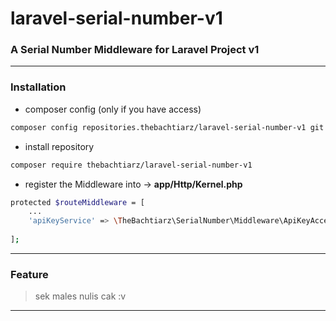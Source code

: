 # laravel-serial-number-v1
### A Serial Number Middleware for Laravel Project v1

-------

### Installation
- composer config (only if you have access)
```bash
composer config repositories.thebachtiarz/laravel-serial-number-v1 git git@github.com:thebachtiarz/laravel-serial-number-v1.git
```

- install repository
```bash
composer require thebachtiarz/laravel-serial-number-v1
```

- register the Middleware into -> **app/Http/Kernel.php**
```bash
protected $routeMiddleware = [
    ...
    'apiKeyService' => \TheBachtiarz\SerialNumber\Middleware\ApiKeyAccessMiddleware::class,
    
];
```

-------
### Feature

> sek males nulis cak :v
-------
